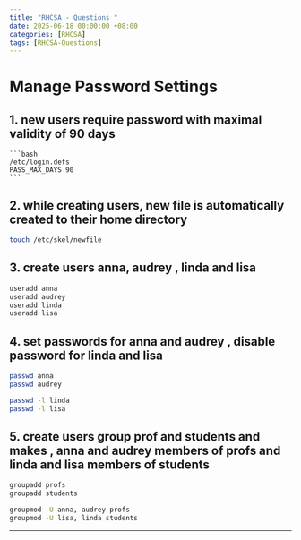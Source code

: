 ```yaml
---
title: "RHCSA - Questions "
date: 2025-06-18 00:00:00 +08:00
categories: [RHCSA]
tags: [RHCSA-Questions]
---
```


# Manage Password Settings 

## 1. new users require password with maximal validity of 90 days 

    ```bash
    /etc/login.defs 
    PASS_MAX_DAYS 90
    ```

## 2. while creating users, new file is automatically created to their home directory
```bash
touch /etc/skel/newfile  
```

## 3. create users anna, audrey , linda and lisa 
```bash 
useradd anna 
useradd audrey
useradd linda
useradd lisa 
```

## 4. set passwords for anna and audrey , disable password for linda and lisa

```bash
passwd anna 
passwd audrey 

passwd -l linda
passwd -l lisa 
```

## 5. create users group prof and students and makes , anna and audrey members of profs and linda and lisa members of students

```bash
groupadd profs 
groupadd students 

groupmod -U anna, audrey profs 
groupmod -U lisa, linda students
```


---